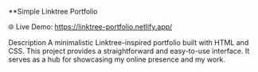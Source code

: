**Simple Linktree Portfolio

🌐 Live Demo: https://linktree-portfolio.netlify.app/

Description
A minimalistic Linktree-inspired portfolio built with HTML and CSS. This project provides a straightforward and easy-to-use interface. It serves as a hub for showcasing my online presence and my work. 
